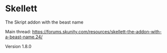 # Skellett
The Skript addon with the beast name

Main thread: https://forums.skunity.com/resources/skellett-the-addon-with-a-beast-name.24/

Version 1.8.0
